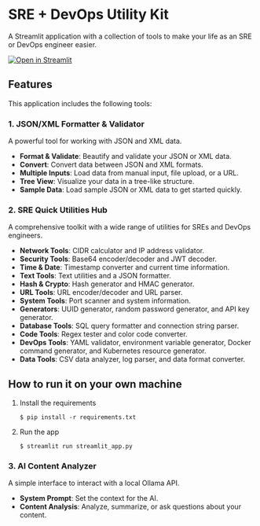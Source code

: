 # SRE + DevOps Utility Kit

A Streamlit application with a collection of tools to make your life as an SRE or DevOps engineer easier.

[![Open in Streamlit](https://static.streamlit.io/badges/streamlit_badge_black_white.svg)](https://sretoolkit.streamlit.app/)

## Features

This application includes the following tools:

### 1. JSON/XML Formatter & Validator

A powerful tool for working with JSON and XML data.

- **Format & Validate**: Beautify and validate your JSON or XML data.
- **Convert**: Convert data between JSON and XML formats.
- **Multiple Inputs**: Load data from manual input, file upload, or a URL.
- **Tree View**: Visualize your data in a tree-like structure.
- **Sample Data**: Load sample JSON or XML data to get started quickly.

### 2. SRE Quick Utilities Hub

A comprehensive toolkit with a wide range of utilities for SREs and DevOps engineers.

- **Network Tools**: CIDR calculator and IP address validator.
- **Security Tools**: Base64 encoder/decoder and JWT decoder.
- **Time & Date**: Timestamp converter and current time information.
- **Text Tools**: Text utilities and a JSON formatter.
- **Hash & Crypto**: Hash generator and HMAC generator.
- **URL Tools**: URL encoder/decoder and URL parser.
- **System Tools**: Port scanner and system information.
- **Generators**: UUID generator, random password generator, and API key generator.
- **Database Tools**: SQL query formatter and connection string parser.
- **Code Tools**: Regex tester and color code converter.
- **DevOps Tools**: YAML validator, environment variable generator, Docker command generator, and Kubernetes resource generator.
- **Data Tools**: CSV data analyzer, log parser, and data format converter.

## How to run it on your own machine

1. Install the requirements

   ```
   $ pip install -r requirements.txt
   ```

2. Run the app

   ```
   $ streamlit run streamlit_app.py
   ```

### 3. AI Content Analyzer

A simple interface to interact with a local Ollama API.

- **System Prompt**: Set the context for the AI.
- **Content Analysis**: Analyze, summarize, or ask questions about your content.
